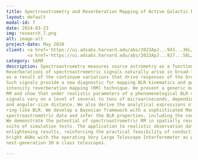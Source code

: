 ```yaml
---
title: Spectroastrometry and Reverberation Mapping of Active Galactic Nuclei
layout: default
modal-id: 7
date: 2024-03-23
img: research_7.png
alt: image-alt
project-date: May 2020
client: <a href='https://ui.adsabs.harvard.edu/abs/2023ApJ...943...36L/abstract'>Li & Wang 2023, ApJ, 943, 36</a>, 
        <a href='https://ui.adsabs.harvard.edu/abs/2022ApJ...927...58L/abstract'>Li et al. 2022, ApJ, 727, 58</a>
category: SARM
description: Spectroastrometry measures source astrometry as a function of wavelength/velocity. 
Reverberations of spectroastrometric signals naturally arise in broad-line regions (BLRs) of active galactic nuclei (AGNs) 
as a result of the continuum variations that drive responses of the broad emission lines with time delays. 
Such signals provide a new diagnostic for mapping BLR kinematics and geometry, complementary to the traditional 
intensity reverberation mapping (RM) technique. We present a generic mathematical formalism for spectroastrometric 
RM and show that under realistic parameters of a phenomenological BLR model, the spectroastrometric reverberation 
signals vary on a level of several to tens of microarcseconds, depending on the BLR size, continuum variability, 
and angular-size distance. We also derive the analytical expressions of spectroastrometric RM for an inclined 
ring-like BLR. We develop a Bayesian framework with a sophisticated Monte Carlo sampling technique to analyze 
spectroastrometric data and infer the BLR properties, including the central black hole mass and angular-size distance. 
We demonstrate the potential of spectroastrometric RM in spatially resolving BLR kinematics and geometry through a 
suite of simulation tests. The application to realistic observation data of 3C 273 obtains tentative, but 
enlightening results, reinforcing the practical feasibility of conducting spectroastrometric RM experiments on 
bright AGNs with the operating Very Large Telescope Interferometer as well as possibly with the planned 
next-generation 30 m class telescopes. 

---
```

